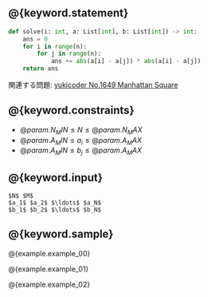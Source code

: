 ## @{keyword.statement}

``` python
def solve(i: int, a: List[int], b: List[int]) -> int:
    ans = 0
    for i in range(n):
        for j in range(n):
            ans += abs(a[i] - a[j]) * abs(a[i] - a[j])
    return ans
```

関連する問題: [yukicoder No.1649 Manhattan Square](https://yukicoder.me/problems/no/1649)

## @{keyword.constraints}

- $@{param.N_MIN} \leq N \leq @{param.N_MAX}$
- $@{param.A_MIN} \leq a_i \leq @{param.A_MAX}$
- $@{param.A_MIN} \leq b_j \leq @{param.A_MAX}$

## @{keyword.input}

```
$N$ $M$
$a_1$ $a_2$ $\ldots$ $a_N$
$b_1$ $b_2$ $\ldots$ $b_N$
```

## @{keyword.sample}

@{example.example_00}

@{example.example_01}

@{example.example_02}
